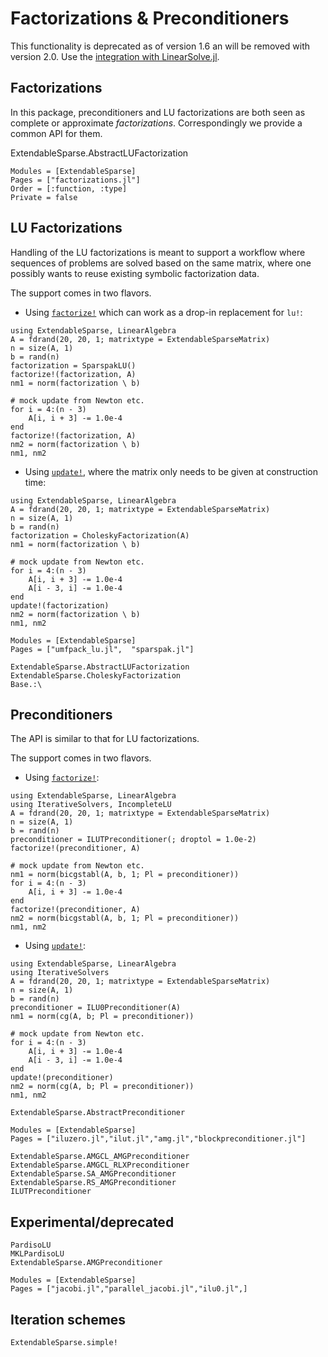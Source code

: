 # Factorizations & Preconditioners

This functionality is deprecated as of version 1.6 an will be removed
with  version 2.0. Use the  [integration with LinearSolve.jl](/linearsolve/#Integration-with-LinearSolve.jl).


## Factorizations

In this package, preconditioners and LU factorizations are both seen
as complete or approximate _factorizations_. Correspondingly we provide a common  API for them.


ExtendableSparse.AbstractLUFactorization
```@autodocs
Modules = [ExtendableSparse]
Pages = ["factorizations.jl"]
Order = [:function, :type]
Private = false
```

## LU Factorizations

Handling of the LU factorizations is meant to support
a workflow where sequences of problems are solved based
on the same matrix, where one possibly wants to reuse
existing symbolic factorization data.

The support comes in two flavors.

  - Using [`factorize!`](@ref) which can work as a drop-in replacement for `lu!`:

```@example
using ExtendableSparse, LinearAlgebra
A = fdrand(20, 20, 1; matrixtype = ExtendableSparseMatrix)
n = size(A, 1)
b = rand(n)
factorization = SparspakLU()
factorize!(factorization, A)
nm1 = norm(factorization \ b)

# mock update from Newton etc.
for i = 4:(n - 3)
    A[i, i + 3] -= 1.0e-4
end
factorize!(factorization, A)
nm2 = norm(factorization \ b)
nm1, nm2
```

  - Using [`update!`](@ref), where the matrix only needs to be given at construction time:

```@example
using ExtendableSparse, LinearAlgebra
A = fdrand(20, 20, 1; matrixtype = ExtendableSparseMatrix)
n = size(A, 1)
b = rand(n)
factorization = CholeskyFactorization(A)
nm1 = norm(factorization \ b)

# mock update from Newton etc.
for i = 4:(n - 3)
    A[i, i + 3] -= 1.0e-4
    A[i - 3, i] -= 1.0e-4
end
update!(factorization)
nm2 = norm(factorization \ b)
nm1, nm2
```

```@autodocs
Modules = [ExtendableSparse]
Pages = ["umfpack_lu.jl",  "sparspak.jl"]
```

```@docs
ExtendableSparse.AbstractLUFactorization
ExtendableSparse.CholeskyFactorization
Base.:\
```

## Preconditioners

The API is similar to that for LU factorizations.

The support comes in two flavors.

  - Using [`factorize!`](@ref):

```@example
using ExtendableSparse, LinearAlgebra
using IterativeSolvers, IncompleteLU
A = fdrand(20, 20, 1; matrixtype = ExtendableSparseMatrix)
n = size(A, 1)
b = rand(n)
preconditioner = ILUTPreconditioner(; droptol = 1.0e-2)
factorize!(preconditioner, A)

# mock update from Newton etc.
nm1 = norm(bicgstabl(A, b, 1; Pl = preconditioner))
for i = 4:(n - 3)
    A[i, i + 3] -= 1.0e-4
end
factorize!(preconditioner, A)
nm2 = norm(bicgstabl(A, b, 1; Pl = preconditioner))
nm1, nm2
```

  - Using [`update!`](@ref):

```@example
using ExtendableSparse, LinearAlgebra
using IterativeSolvers
A = fdrand(20, 20, 1; matrixtype = ExtendableSparseMatrix)
n = size(A, 1)
b = rand(n)
preconditioner = ILU0Preconditioner(A)
nm1 = norm(cg(A, b; Pl = preconditioner))

# mock update from Newton etc.
for i = 4:(n - 3)
    A[i, i + 3] -= 1.0e-4
    A[i - 3, i] -= 1.0e-4
end
update!(preconditioner)
nm2 = norm(cg(A, b; Pl = preconditioner))
nm1, nm2
```

```@docs
ExtendableSparse.AbstractPreconditioner
```

```@autodocs
Modules = [ExtendableSparse]
Pages = ["iluzero.jl","ilut.jl","amg.jl","blockpreconditioner.jl"]
```

```@docs
ExtendableSparse.AMGCL_AMGPreconditioner
ExtendableSparse.AMGCL_RLXPreconditioner
ExtendableSparse.SA_AMGPreconditioner
ExtendableSparse.RS_AMGPreconditioner
ILUTPreconditioner
```


## Experimental/deprecated


```@docs
PardisoLU
MKLPardisoLU
ExtendableSparse.AMGPreconditioner
```


```@autodocs
Modules = [ExtendableSparse]
Pages = ["jacobi.jl","parallel_jacobi.jl","ilu0.jl",]
```

## Iteration schemes
```@docs
ExtendableSparse.simple!
```
